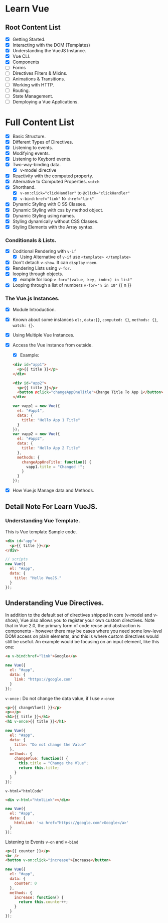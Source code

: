 # Learn Vue

## Root Content List

- [x] Getting Started.
- [x] Interacting with the DOM (Templates)
- [x] Understanding the VueJS Instance.
- [x] Vue CLI.
- [x] Components
- [ ] Forms
- [ ] Directives Filters & Mixins.
- [ ] Animations & Transitions.
- [ ] Working with HTTP.
- [ ] Routing.
- [ ] State Management.
- [ ] Demploying a Vue Applications.

# Full Content List

- [x] Basic Structure.
- [x] Different Types of Directives.
- [x] Listening to events.
- [x] Modifying events.
- [x] Listening to Keybord events.
- [x] Two-way-binding data.
  - [x] v-model directive
- [x] Reactivity with the computed property.
- [x] Alternative to Computed Properties. `watch`
- [x] Shorthand.
  - [x] `v-on:click="clickHandler"` to `@click="clickHandler"`
  - [x] `v-bind:href="link"` to `:href="link"`
- [x] Dynamic Styling with C SS Classes.
- [x] Dynamic Styling with css by method object.
- [x] Dynamic Styling using names.
- [x] Styling dynamically without CSS Classes.
- [x] Styling Elements with the Array syntax.

### Conditionals & Lists.

- [x] Coditional Rendering with `v-if`
  - [x] Using Alternative of `v-if` use `<template> </template>`
- [x] Don't detach `v-show`. It can `display:noen`.
- [x] Rendering Lists using `v-for`.
- [x] looping through objects.
  - [x] exmple for loop `v-for="(value, key, index) in list"`
- [x] Looping through a list of numbers `v-for="n in 10"` {{ n }}

### The Vue.js Instances.

- [x] Module Introduction.
- [x] Known about some instances `el:`, `data:{}`, `computed: {}`, `methods: {}`, `watch: {}`.
- [x] Using Multiple Vue Instances.
- [x] Access the Vue instance from outside.

  - [x] Example:

  ```html
  <div id="app1">
    <p>{{ title }}</p>
  </div>

  <div id="app2">
    <p>{{ title }}</p>
    <button @click="changeAppOneTitle">Change Title To App 1</button>
  </div>
  ```

  ```javascript
  var vapp1 = new Vue({
    el: "#app1",
    data: {
      title: "Hello App 1 Title"
    }
  });
  var vapp2 = new Vue({
    el: "#app2",
    data: {
      title: "Hello App 2 Title"
    },
    methods: {
      changeAppOneTitle: function() {
        vapp1.title = "Changed !";
      }
    }
  });
  ```

- [x] How Vue.js Manage data and Methods.

## Detail Note For Learn VueJS.

### Understanding Vue Template.

This is Vue template Sample code.

```html
<div id="app">
  <p>{{ title }}</p>
</div>
```

```javascript
// scripts
new Vue({
  el: "#app",
  data: {
    title: "Hello VueJS."
  }
});
```

## Understanding Vue Directives.

In addition to the default set of directives shipped in core (v-model and v-show), Vue also allows you to register your own custom directives. Note that in Vue 2.0, the primary form of code reuse and abstraction is components - however there may be cases where you need some low-level DOM access on plain elements, and this is where custom directives would still be useful. An example would be focusing on an input element, like this one:

```html
<a v-bind:href="link">Google</a>
```

```javascript
new Vue({
  el: "#app",
  data: {
    link: "https://google.com"
  }
});
```

`v-once` : Do not change the data value, if I use `v-once`

```html
<p>{{ changeVlue() }}</p>
<p></p>
<h1>{{ title }}</h1>
<h1 v-once>{{ title }}</h1>
```

```javascript
new Vue({
  el: "#app",
  data: {
    title: "Do not change the Value"
  },
  methods: {
    changeVlue: function() {
      this.title = "Change the Vlue";
      return this.title;
    }
  }
});
```

`v-html="htmlCode"`

```html
<div v-html="htmlLink"></div>
```

```javascript
new Vue({
  el: "#app",
  data: {
    htmlLink: '<a href="https://google.com">Google</a>'
  }
});
```

Listening to Events `v-on` and `v-bind`

```html
<p>{{ counter }}</p>
<br />
<button v-on:click="increase">Increase</button>
```

```javascript
new Vue({
  el: "#app",
  data: {
    counter: 0
  },
  methods: {
    increase: function() {
      return this.counter++;
    }
  }
});
```
